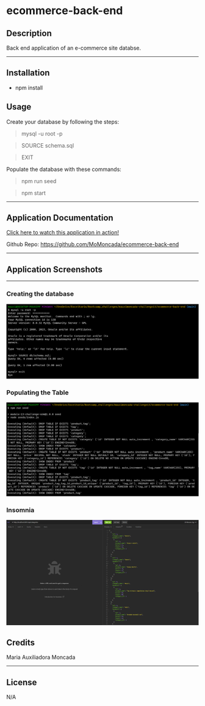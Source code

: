 # ecommerce-back-end

## Description
Back end application of an e-commerce site databse.

-------------------



## Installation

* npm install


## Usage

Create your database by following the steps:
> mysql -u root -p

> SOURCE schema.sql

> EXIT

Populate the database with these commands:
> npm run seed

> npm start

------

## Application Documentation

[Click here to watch this application in action!](https://drive.google.com/file/d/1_08vEROYmcHyTvHKcFUKHg3XbYfl3KtD/view)


Github Repo: https://github.com/MoMoncada/ecommerce-back-end





---------------------




## Application Screenshots
---------------------

### Creating the database

![sql-schema.sql](./assets/sql-db.png)


### Populating the Table

![npm-run-seed](./assets/npm-run-seed.png)


### Insomnia
![insomnia](./assets/insomnia.png)





## Credits
Maria Auxiliadora Moncada 


------------

## License
N/A